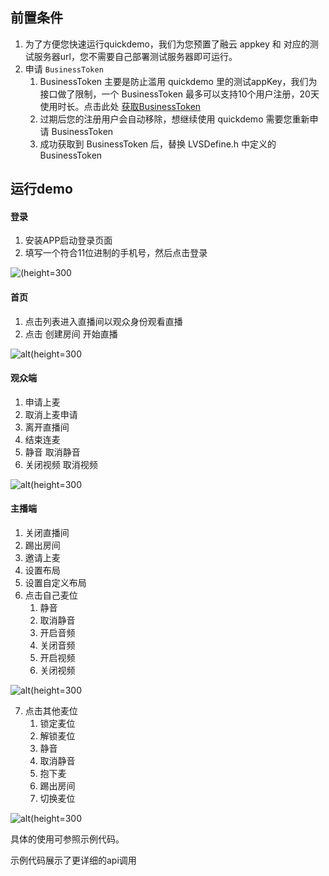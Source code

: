 ## 前置条件

1. 为了方便您快速运行quickdemo，我们为您预置了融云 appkey 和 对应的测试服务器url，您不需要自己部署测试服务器即可运行。
2. 申请  `BusinessToken`
    1. BusinessToken 主要是防止滥用 quickdemo 里的测试appKey，我们为接口做了限制，一个 BusinessToken 最多可以支持10个用户注册，20天使用时长。点击此处 [获取BusinessToken](https://rcrtc-api.rongcloud.net/code)
    2. 过期后您的注册用户会自动移除，想继续使用 quickdemo 需要您重新申请 BusinessToken
    3. 成功获取到 BusinessToken 后，替换 LVSDefine.h 中定义的 BusinessToken

## 运行demo

#### 登录

1. 安装APP启动登录页面 
2. 填写一个符合11位进制的手机号，然后点击登录

![(height=300](./assets/README-1641550807942.jpg)


#### 首页

1. 点击列表进入直播间以观众身份观看直播
2. 点击 创建房间 开始直播

![alt(height=300](./assets/README-1641550863555.jpg)

#### 观众端

1. 申请上麦
2. 取消上麦申请
3. 离开直播间 
4. 结束连麦
5. 静音  取消静音
6. 关闭视频 取消视频

![alt(height=300](./assets/README-1641551010676.jpg)

#### 主播端

1. 关闭直播间
2. 踢出房间
3. 邀请上麦
4. 设置布局 
5. 设置自定义布局 
6. 点击自己麦位 
   1. 静音
   2. 取消静音
   3. 开启音频
   4. 关闭音频
   5. 开启视频
   6. 关闭视频

![alt(height=300](./assets/README-1641551329324.jpg)

7. 点击其他麦位
   1. 锁定麦位 
   2. 解锁麦位
   3. 静音
   4. 取消静音 
   5. 抱下麦
   6. 踢出房间
   7. 切换麦位

![alt(height=300](./assets/README-1641551688948.jpg)




具体的使用可参照示例代码。

示例代码展示了更详细的api调用
